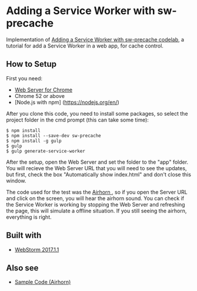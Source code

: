 # Adding a Service Worker with sw-precache

Implementation of [Adding a Service Worker with sw-precache codelab](https://codelabs.developers.google.com/codelabs/sw-precache/index.html), a tutorial for add a Service Worker in a web app, for cache control.

## How to Setup

First you need:

* [Web Server for Chrome](https://chrome.google.com/webstore/detail/web-server-for-chrome/ofhbbkphhbklhfoeikjpcbhemlocgigb)
* Chrome 52 or above
* [Node.js with npm] (https://nodejs.org/en/)

After you clone this code, you need to install some packages, so select the project folder in the cmd prompt (this can take some time):

```
$ npm install
$ npm install --save-dev sw-precache
$ npm install -g gulp
$ gulp
$ gulp generate-service-worker
```

After the setup, open the Web Server and set the folder to the "app" folder. You will recieve the Web Server URL that you will need to see the updates, but first, check the box "Automatically show index.html" and don't close this window.

The code used for the test was the [Airhorn ](https://github.com/GoogleChrome/airhorn.git), so if you open the Server URL and click on the screen, you will hear the airhorn sound.
You can check if the Service Worker is working by stopping the Web Server and refreshing the page, this will simulate a offline situation. If you still seeing the airhorn, everything is right.


## Built with

* [WebStorm 2017.1.1](https://www.jetbrains.com/webstorm/)

## Also see

* [Sample Code (Airhorn)](https://github.com/GoogleChrome/airhorn.git)